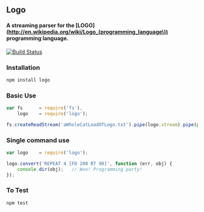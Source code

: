 ## Logo
#### A streaming parser for the [LOGO](http://en.wikipedia.org/wiki/Logo_(programming_language\)) programming language.

[![Build Status](https://secure.travis-ci.org/thisandagain/logo.png?branch=master)](http://travis-ci.org/thisandagain/logo)

### Installation
```bash
npm install logo
```

### Basic Use
```javascript
var fs      = require('fs'),
    logo    = require('logo');

fs.createReadStream('aWholeCatLoadOfLogo.txt').pipe(logo.stream).pipe(process.stdout);
```

### Single command use
```javascript
var logo    = require('logo');

logo.convert('REPEAT 4 [FD 200 RT 90]', function (err, obj) {
    console.dir(obj);   // Woo! Programming party! 
});
```

### To Test
```bash
npm test
```